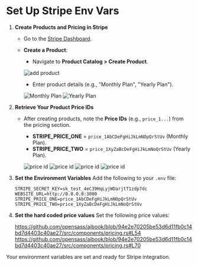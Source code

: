 # Set Up Stripe Env Vars

1. **Create Products and Pricing in Stripe**
   - Go to the [Stripe Dashboard](https://dashboard.stripe.com/).
   - **Create a Product**:
     - Navigate to **Product Catalog > Create Product**.
      
      ![add product](https://github.com/user-attachments/assets/46a2ca96-4769-48a4-b7a4-5188e030e9e5)

     - Enter product details (e.g., "Monthly Plan", "Yearly Plan").

      ![Monthly Plan](https://github.com/user-attachments/assets/3fba067e-143c-455c-9d44-96b042a3560f)
      ![Yearly Plan](https://github.com/user-attachments/assets/eac0da1e-a14b-4f36-98f2-c4107f4cfc53)

1. **Retrieve Your Product Price IDs**
   - After creating products, note the **Price IDs** (e.g., `price_1...`) from the pricing section.
     - **STRIPE_PRICE_ONE** = `price_1AbCDeFgHiJkLmNOpQrStUv` (Monthly Plan).
     - **STRIPE_PRICE_TWO** = `price_1XyZaBcDeFgHiJkLmNoQrStUv` (Yearly Plan).

      ![price id](https://github.com/user-attachments/assets/4ac40893-40d3-4cb4-83a6-45dd6e130a4a)
      ![price id](https://github.com/user-attachments/assets/709ea1f6-5543-428d-ad9a-d4164d4f0762)
      ![price id](https://github.com/user-attachments/assets/fe5d558d-79cc-48cd-9d52-7de8e48bfe35)
      ![price id](https://github.com/user-attachments/assets/9a6f7cfa-e609-460e-9501-043d1c8b2880)

1. **Set the Environment Variables**
   Add the following to your `.env` file:
   ```env
   STRIPE_SECRET_KEY=sk_test_4eC39HqLyjWDarjtT1zdp7dc
   WEBSITE_URL=http://0.0.0.0:3000
   STRIPE_PRICE_ONE=price_1AbCDeFgHiJkLmNOpQrStUv
   STRIPE_PRICE_TWO=price_1XyZaBcDeFgHiJkLmNoQrStUv
   ```

1. **Set the hard coded price values**
   Set the following price values:

   https://github.com/opensass/aibook/blob/94e2e70205be53d6d11fb0c14bd7d4403c40ae27/src/components/pricing.rs#L54
   https://github.com/opensass/aibook/blob/94e2e70205be53d6d11fb0c14bd7d4403c40ae27/src/components/pricing.rs#L70

Your environment variables are set and ready for Stripe integration.
